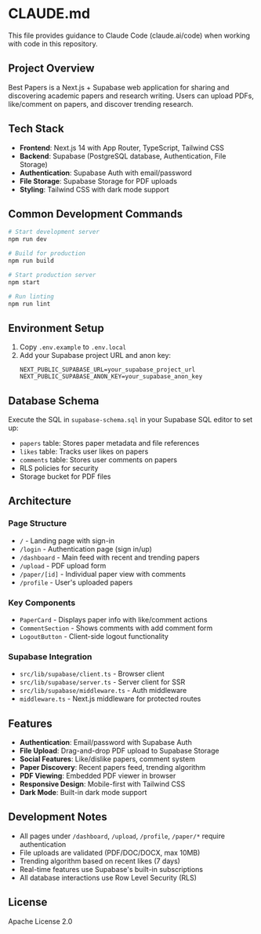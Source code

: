 # CLAUDE.md

This file provides guidance to Claude Code (claude.ai/code) when working with code in this repository.

## Project Overview

Best Papers is a Next.js + Supabase web application for sharing and discovering academic papers and research writing. Users can upload PDFs, like/comment on papers, and discover trending research.

## Tech Stack

- **Frontend**: Next.js 14 with App Router, TypeScript, Tailwind CSS
- **Backend**: Supabase (PostgreSQL database, Authentication, File Storage)
- **Authentication**: Supabase Auth with email/password
- **File Storage**: Supabase Storage for PDF uploads
- **Styling**: Tailwind CSS with dark mode support

## Common Development Commands

```bash
# Start development server
npm run dev

# Build for production
npm run build

# Start production server
npm start

# Run linting
npm run lint
```

## Environment Setup

1. Copy `.env.example` to `.env.local`
2. Add your Supabase project URL and anon key:
   ```
   NEXT_PUBLIC_SUPABASE_URL=your_supabase_project_url
   NEXT_PUBLIC_SUPABASE_ANON_KEY=your_supabase_anon_key
   ```

## Database Schema

Execute the SQL in `supabase-schema.sql` in your Supabase SQL editor to set up:
- `papers` table: Stores paper metadata and file references
- `likes` table: Tracks user likes on papers
- `comments` table: Stores user comments on papers
- RLS policies for security
- Storage bucket for PDF files

## Architecture

### Page Structure
- `/` - Landing page with sign-in
- `/login` - Authentication page (sign in/up)
- `/dashboard` - Main feed with recent and trending papers
- `/upload` - PDF upload form
- `/paper/[id]` - Individual paper view with comments
- `/profile` - User's uploaded papers

### Key Components
- `PaperCard` - Displays paper info with like/comment actions
- `CommentSection` - Shows comments with add comment form
- `LogoutButton` - Client-side logout functionality

### Supabase Integration
- `src/lib/supabase/client.ts` - Browser client
- `src/lib/supabase/server.ts` - Server client for SSR
- `src/lib/supabase/middleware.ts` - Auth middleware
- `middleware.ts` - Next.js middleware for protected routes

## Features

- **Authentication**: Email/password with Supabase Auth
- **File Upload**: Drag-and-drop PDF upload to Supabase Storage
- **Social Features**: Like/dislike papers, comment system
- **Paper Discovery**: Recent papers feed, trending algorithm
- **PDF Viewing**: Embedded PDF viewer in browser
- **Responsive Design**: Mobile-first with Tailwind CSS
- **Dark Mode**: Built-in dark mode support

## Development Notes

- All pages under `/dashboard`, `/upload`, `/profile`, `/paper/*` require authentication
- File uploads are validated (PDF/DOC/DOCX, max 10MB)
- Trending algorithm based on recent likes (7 days)
- Real-time features use Supabase's built-in subscriptions
- All database interactions use Row Level Security (RLS)

## License

Apache License 2.0